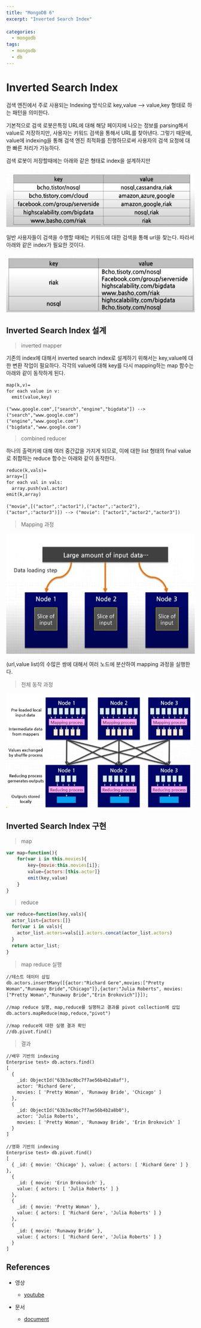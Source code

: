 ```yaml
---
title: "MongoDB 6"
excerpt: "Inverted Search Index"

categories:
  - mongodb
tags:
  - mongodb
  - db
---
```


# Inverted Search Index

검색 엔진에서 주로 사용되는 Indexing 방식으로 key,value --> value,key 형태로 하는 패턴을 의미한다.

기본적으로 검색 로봇은특정 URL에 대해 해당 페이지에 나오는 정보를 parsing해서 value로 저장하지만, 사용자는 키워드 검색을 통해서 URL를 찾아낸다. 그렇기 때문에, value에 indexing을 통해 검색 엔진 최적화를 진행하므로써 사용자의 검색 요청에 대한 빠른 처리가 가능하다.

검색 로봇이 저장할때에는 아래와 같은 형태로 index을 설계하지만

![search_index](/assets/images/mongodb/search_index.png)

일반 사용자들이 검색을 수행할 때에는 키워드에 대한 검색을 통해 url을 찾는다. 따라서 아래와 같은 index가 필요한 것이다.

![inverted_search_index](/assets/images/mongodb/inverted_search_index.png)

## Inverted Search Index 설계

> inverted mapper

기존의 index에 대해서 inverted search index로 설계하기 위해서는 key,value에 대한 변환 작업이 필요하다. 각각의 value에 대해 key를 다시 mapping하는 map 함수는 아래와 같이 동작하게 된다.

```
map(k,v)=
for each value in v:
  emit(value,key)

("www.google.com",["search","engine","bigdata"]) -->
("search","www.google.com")
("engine","www.google.com")
("bigdata","www.google.com")
```

> combined reducer

하나의 출력키에 대해 여러 중간값을 가지게 되므로, 이에 대한 list 형태의 final value로 취합하는 reduce 함수는 아래와 같이 동작한다.

```
reduce(k,vals)=
array=[]
for each val in vals:
  array.push(val.actor)
emit(k,array)

("movie",[("actor",:"actor1"),("actor",:"actor2"),("actor",:"actor3")]) --> ("movie": ["actor1","actor2","actor3"])
```

> Mapping 과정

![inverted_search_index_mapping](/assets/images/mongodb/inverted_search_index_mapping.png)

(url,value list)의 수많은 쌍에 대해서 여러 노드에 분산하여 mapping 과정을 실행한다.

> 전체 동작 과정

![inverted_search_index_process](/assets/images/mongodb/inverted_search_index_process.png)

## Inverted Search Index 구현

> map

```js
var map=function(){
    for(var i in this.movies){
        key={movie:this.movies[i]};
        value={actors:[this.actor]}
        emit(key,value)
    }
}
```

> reduce

```js
var reduce=function(key,vals){
  actor_list={actors:[]}
  for(var i in vals){
    actor_list.actors=vals[i].actors.concat(actor_list.actors)
  }
  return actor_list; 
}
```


> map reduce 실행

```
//테스트 데이터 삽입
db.actors.insertMany([{actor:"Richard Gere",movies:["Pretty Woman","Runaway Bride","Chicago"]},{actor:"Julia Roberts", movies:["Pretty Woman","Runaway Bride","Erin Brokovich"]}]);

//map reduce 실행, map,reduce를 실행하고 결과를 pivot collection에 삽입
db.actors.mapReduce(map,reduce,"pivot")

//map reduce에 대한 실행 결과 확인
//db.pivot.find()
```

> 결과

```
//배우 기반의 indexing
Enterprise test> db.actors.find()
[
  {
    _id: ObjectId("63b3ac0bc7f7ae56b4b2a8af"),
    actor: 'Richard Gere',
    movies: [ 'Pretty Woman', 'Runaway Bride', 'Chicago' ]
  },
  {
    _id: ObjectId("63b3ac0bc7f7ae56b4b2a8b0"),
    actor: 'Julia Roberts',
    movies: [ 'Pretty Woman', 'Runaway Bride', 'Erin Brokovich' ]
  }
]

//영화 기반의 indexing
Enterprise test> db.pivot.find()
[
  { _id: { movie: 'Chicago' }, value: { actors: [ 'Richard Gere' ] } },
  {
    _id: { movie: 'Erin Brokovich' },
    value: { actors: [ 'Julia Roberts' ] }
  },
  {
    _id: { movie: 'Pretty Woman' },
    value: { actors: [ 'Richard Gere', 'Julia Roberts' ] }
  },
  {
    _id: { movie: 'Runaway Bride' },
    value: { actors: [ 'Richard Gere', 'Julia Roberts' ] }
  }
]
```


## References

- 영상
  - [youtube](https://www.youtube.com/watch?v=dxQ9ysOIunE&list=PL9mhQYIlKEheyXIEL8RQts4zV_uMwdWFj&index=13)

- 문서
  - [document](https://www.mongodb.com/docs/)








